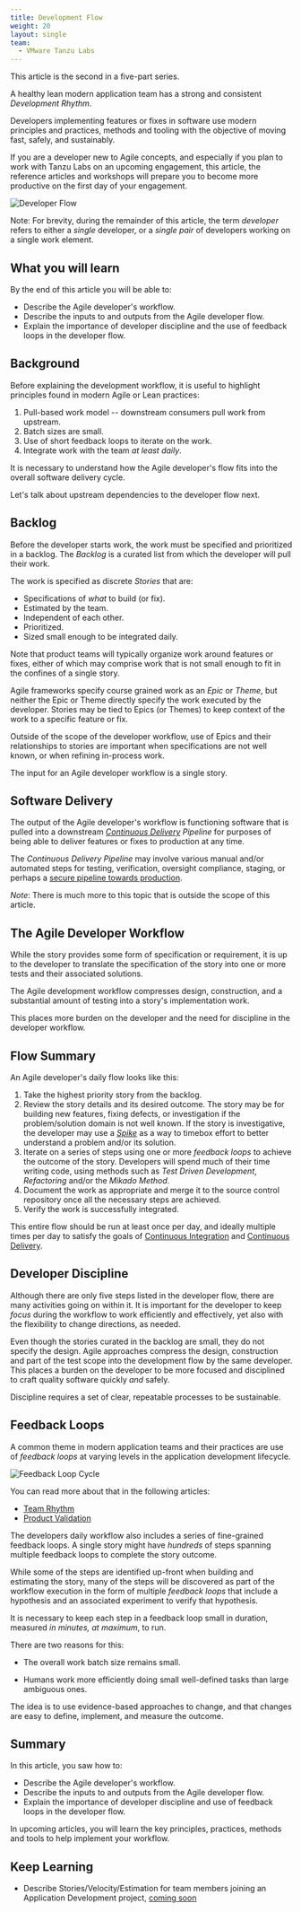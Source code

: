 ```yaml
---
title: Development Flow
weight: 20
layout: single
team:
  - VMware Tanzu Labs
---
```

This article is the second in a five-part series.

A healthy lean modern application team has a strong and consistent
*Development Rhythm*.

Developers implementing features or fixes in software use modern
principles and practices,
methods and tooling with the objective of moving fast,
safely,
and sustainably.

If you are a developer new to Agile concepts,
and especially if you plan to work with Tanzu Labs on an upcoming
engagement,
this article,
the reference articles and workshops will prepare you to become more
productive on the first day of your engagement.

![Developer Flow](/images/outcomes/application-development-rhythm/developer-flow-programmer.jpg)

Note:
For brevity,
during the remainder of this article,
the term *developer* refers to either a *single* developer,
or a *single pair* of developers working on a single work element.

## What you will learn

By the end of this article you will be able to:

-   Describe the Agile developer's workflow.
-   Describe the inputs to and outputs from the Agile developer flow.
-   Explain the importance of developer discipline and the use of
    feedback loops in the developer flow.

## Background

Before explaining the development workflow,
it is useful to highlight principles found in modern Agile or Lean
practices:

1. Pull-based work model -- downstream consumers pull work from upstream.
1. Batch sizes are small.
1. Use of short feedback loops to iterate on the work.
1. Integrate work with the team *at least daily*.

It is necessary to understand how the Agile developer's flow fits into
the overall software delivery cycle.

Let's talk about upstream dependencies to the developer flow next.

## Backlog

Before the developer starts work,
the work must be specified and prioritized in a backlog.
The *Backlog* is a curated list from which the developer will pull their
work.

The work is specified as discrete *Stories* that are:

- Specifications of *what* to build (or fix).
- Estimated by the team.
- Independent of each other.
- Prioritized.
- Sized small enough to be integrated daily.

Note that product teams will typically organize work around features or
fixes,
either of which may comprise work that is not small enough to fit in the
confines of a single story.

Agile frameworks specify course grained work as an *Epic* or *Theme*,
but neither the Epic or Theme directly specify the work executed by the
developer.
Stories may be tied to Epics (or Themes) to keep context of the work to
a specific feature or fix.

Outside of the scope of the developer workflow,
use of Epics and their relationships to stories are important when
specifications are not well known,
or when refining in-process work.

The input for an Agile developer workflow is a single story.

## Software Delivery

The output of the Agile developer's workflow is functioning software
that is pulled into a downstream
*[Continuous Delivery](https://tanzu.vmware.com/developer/guides/ci-cd/ci-cd-what-is/#what-is-cd)*
*Pipeline* for purposes of being able to deliver features or fixes to
production at any time.

The *Continuous Delivery Pipeline* may involve various manual and/or
automated steps for testing,
verification,
oversight compliance,
staging,
or perhaps a
[secure pipeline towards production](https://www.thoughtworks.com/insights/articles/towards-a-secure-path-to-production).

*Note*:
There is much more to this topic that is outside the scope of this
article.

## The Agile Developer Workflow

While the story provides some form of specification or requirement,
it is up to the developer to translate the specification of the story
into one or more tests and their associated solutions.

The Agile development workflow compresses design,
construction,
and a substantial amount of testing into a story's implementation work.

This places more burden on the developer and the need for discipline in
the developer workflow.

## Flow Summary

An Agile developer's daily flow looks like this:

1.  Take the highest priority story from the backlog.
1.  Review the story details and its desired outcome.
    The story may be for building new features,
    fixing defects,
    or investigation if the problem/solution domain is not well known.
    If the story is investigative,
    the developer may use a
    *[Spike](https://www.leadingagile.com/2016/09/whats-a-spike-who-should-enter-it-how-to-word-it/)*
    as a way to timebox effort to better understand a problem and/or its
    solution.
1.  Iterate on a series of steps using one or more *feedback loops* to
    achieve the outcome of the story.
    Developers will spend much of their time writing code,
    using methods such as *Test Driven Development*,
    *Refactoring* and/or the *Mikado Method*.
1.  Document the work as appropriate and merge it to the source control
    repository once all the necessary steps are achieved.
1.  Verify the work is successfully integrated.

This entire flow should be run at least once per day,
and ideally multiple times per day to satisfy the goals of
[Continuous Integration](https://martinfowler.com/articles/continuousIntegration.html) and
[Continuous Delivery](https://martinfowler.com/bliki/ContinuousDelivery.html).

## Developer Discipline

Although there are only five steps listed in the developer flow,
there are many activities going on within it.
It is important for the developer to keep *focus* during the workflow to
work efficiently and effectively,
yet also with the flexibility to change directions,
as needed.

Even though the stories curated in the backlog are small,
they do not specify the design.
Agile approaches compress the design,
construction and part of the test scope into the development flow by the
same developer.
This places a burden on the developer to be more focused and disciplined
to craft quality software quickly *and* safely.

Discipline requires a set of clear,
repeatable processes to be sustainable.

## Feedback Loops

A common theme in modern application teams and their practices are use
of *feedback loops* at varying levels in the application development
lifecycle.

![Feedback Loop Cycle](/images/outcomes/application-development-rhythm/feedback-loop.jpeg)

You can read more about that in the following articles:

- [Team Rhythm](https://tanzu.vmware.com/developer/outcomes/application-development/team-rhythm/)
- [Product Validation](https://tanzu.vmware.com/developer/outcomes/application-development/product-validation/)

The developers daily workflow also includes a series of fine-grained
feedback loops.
A single story might have *hundreds* of steps spanning multiple feedback
loops to complete the story outcome.

While some of the steps are identified up-front when building and
estimating the story,
many of the steps will be discovered as part of the workflow execution
in the form of multiple *feedback loops* that include a hypothesis and
an associated experiment to verify that hypothesis.

It is necessary to keep each step in a feedback loop small in duration,
measured *in minutes, at maximum*, to run.

There are two reasons for this:

-   The overall work batch size remains small.

-   Humans work more efficiently doing small well-defined tasks than
    large ambiguous ones.

The idea is to use evidence-based approaches to change,
and that changes are easy to define,
implement,
and measure the outcome.

## Summary

In this article,
you saw how to:

-   Describe the Agile developer's workflow.
-   Describe the inputs to and outputs from the Agile developer flow.
-   Explain the importance of developer discipline and use of feedback
    loops in the developer flow.

In upcoming articles,
you will learn the key principles,
practices,
methods and tools to help implement your workflow.

## Keep Learning

- Describe Stories/Velocity/Estimation for team members joining an Application Development project,
[coming soon](https://github.com/vmware-tanzu/tanzu-dev-portal/issues/994)
